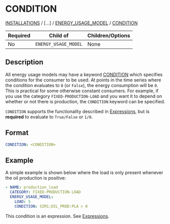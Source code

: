 # CONDITION
 
[INSTALLATIONS](/about/references/INSTALLATIONS.md) /
[...] /
[ENERGY_USAGE_MODEL](/about/references/ENERGY_USAGE_MODEL.md) / 
[CONDITION](/about/references/CONDITION.md)

| Required   | Child of                  | Children/Options                   |
|------------|---------------------------|------------------------------------|
| No         | `ENERGY_USAGE_MODEL`      | None                               |

## Description
All energy usage models may have a keyword [CONDITION](/about/references/CONDITION.md)
 which specifies conditions for the  consumer to be used. At points in the time series where the condition
evaluates to `0` (or `False`), the energy consumption will be `0`.
This is practical for some otherwise
constant consumers.
For example, if you use the category `FIXED-PRODUCTION-LOAD` and you want it to depend on whether or not there is production, the `CONDITION` keyword can be specified.

`CONDITION` supports the functionality described in [Expressions](/about/references/EXPRESSION.md), but is **required** to evaluate to `True/False` or `1/0`.

## Format
~~~~~~~~yaml
CONDITION: <CONDITION>
~~~~~~~~

## Example
A simple example is shown below where the load is only present whenever the oil production is positive:

~~~~~~~~yaml
- NAME: production_load
  CATEGORY: FIXED-PRODUCTION-LOAD
  ENERGY_USAGE_MODEL:
    LOAD: 5
    CONDITION: SIM1;OIL_PROD:PLA > 0
~~~~~~~~

This condition is an expression. See [Expressions](/about/references/EXPRESSION.md).
